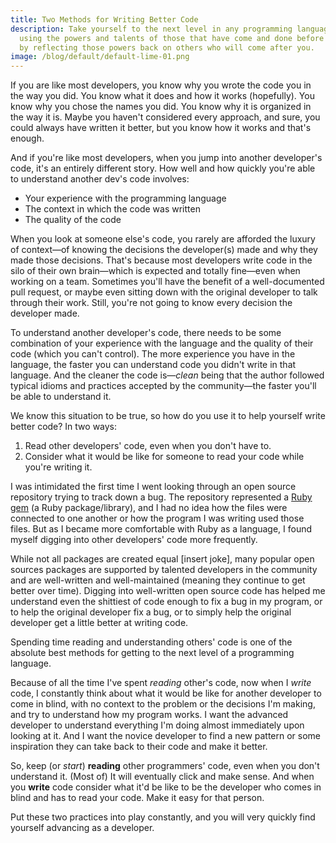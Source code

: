 ```yaml
---
title: Two Methods for Writing Better Code
description: Take yourself to the next level in any programming language by
  using the powers and talents of those that have come and done before you, and
  by reflecting those powers back on others who will come after you.
image: /blog/default/default-lime-01.png
---
```


If you are like most developers, you know why you wrote the code you in the way you did. You know what it does and how it works (hopefully). You know why you chose the names you did. You know why it is organized in the way it is. Maybe you haven't considered every approach, and sure, you could always have written it better, but you know how it works and that's enough.

And if you're like most developers, when you jump into another developer's code, it's an entirely different story. How well and how quickly you're able to understand another dev's code involves:

- Your experience with the programming language
- The context in which the code was written
- The quality of the code

When you look at someone else's code, you rarely are afforded the luxury of context—of knowing the decisions the developer(s) made and why they made those decisions. That's because most developers write code in the silo of their own brain—which is expected and totally fine—even when working on a team. Sometimes you'll have the benefit of a well-documented pull request, or maybe even sitting down with the original developer to talk through their work. Still, you're not going to know every decision the developer made.

To understand another developer's code, there needs to be some combination of your experience with the language and the quality of their code (which you can't control). The more experience you have in the language, the faster you can understand code you didn't write in that language. And the cleaner the code is—_clean_ being that the author followed typical idioms and practices accepted by the community—the faster you'll be able to understand it.

We know this situation to be true, so how do you use it to help yourself write better code? In two ways:

1. Read other developers' code, even when you don't have to.
2. Consider what it would be like for someone to read your code while you're writing it.

I was intimidated the first time I went looking through an open source repository trying to track down a bug. The repository represented a [Ruby gem](https://en.wikipedia.org/wiki/RubyGems) (a Ruby package/library), and I had no idea how the files were connected to one another or how the program I was writing used those files. But as I became more comfortable with Ruby as a language, I found myself digging into other developers' code more frequently.

While not all packages are created equal \[insert joke\], many popular open sources packages are supported by talented developers in the community and are well-written and well-maintained (meaning they continue to get better over time). Digging into well-written open source code has helped me understand even the shittiest of code enough to fix a bug in my program, or to help the original developer fix a bug, or to simply help the original developer get a little better at writing code.

Spending time reading and understanding others' code is one of the absolute best methods for getting to the next level of a programming language.

Because of all the time I've spent _reading_ other's code, now when I _write_ code, I constantly think about what it would be like for another developer to come in blind, with no context to the problem or the decisions I'm making, and try to understand how my program works. I want the advanced developer to understand everything I'm doing almost immediately upon looking at it. And I want the novice developer to find a new pattern or some inspiration they can take back to their code and make it better.

So, keep (or _start_) **reading** other programmers' code, even when you don't understand it. (Most of) It will eventually click and make sense. And when you **write** code consider what it'd be like to be the developer who comes in blind and has to read your code. Make it easy for that person.

Put these two practices into play constantly, and you will very quickly find yourself advancing as a developer.

